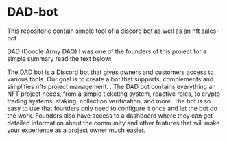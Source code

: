 # DAD-bot


This repositorie contain simple tool of a discord bot as well as an nft sales-bot

DAD (Doodle Army DAO) I was one of the founders of this project for a simple summary read the text below:


The DAD bot is a Discord bot that gives owners and customers access to various tools. Our goal is to create a bot that supports, complements and simplifies nfts project management. . The DAD bot contains everything an NFT project needs, from a simple ticketing system, reactive roles, to crypto trading systems, staking, collection verification, and more. The bot is so easy to use that founders only need to configure it once and let the bot do the work. Founders also have access to a dashboard where they can get detailed information about the community and other features that will make your experience as a project owner much easier.
